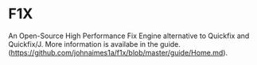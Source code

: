 F1X
===

An Open-Source High Performance Fix Engine alternative to Quickfix and Quickfix/J. More information is availabe in the guide. (https://github.com/johnaimes1a/f1x/blob/master/guide/Home.md).
